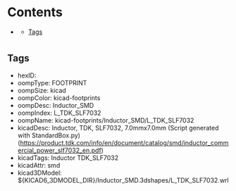 



Contents
========

* [](#)
	* [Tags](#tags)

# 

## Tags

- hexID: 
- oompType: FOOTPRINT
- oompSize: kicad
- oompColor: kicad-footprints
- oompDesc: Inductor_SMD
- oompIndex: L_TDK_SLF7032
- oompName: kicad-footprints/Inductor_SMD/L_TDK_SLF7032
- kicadDesc: Inductor, TDK, SLF7032, 7.0mmx7.0mm (Script generated with StandardBox.py) (https://product.tdk.com/info/en/document/catalog/smd/inductor_commercial_power_slf7032_en.pdf)
- kicadTags: Inductor TDK_SLF7032
- kicadAttr: smd
- kicad3DModel: ${KICAD6_3DMODEL_DIR}/Inductor_SMD.3dshapes/L_TDK_SLF7032.wrl
